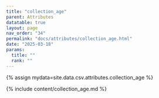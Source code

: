 ```yaml
---
title: "collection_age"
parent: Attributes
datatable: true
layout: page
nav_order: "34"
permalink: "docs/attributes/collection_age.html"
date: "2025-03-18"
params:
  title: ""
  rank: ""
---
```

{% assign mydata=site.data.csv.attributes.collection_age %} 

{% include content/collection_age.md %}
